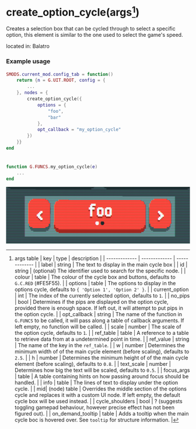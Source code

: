 # create_option_cycle(args[^1])
Creates a selection box that can be cycled through to select a specific option, this element is similar to the one used to select the game's speed.

located in: Balatro
### Example usage
```lua
SMODS.current_mod.config_tab = function()
    return {n = G.UIT.ROOT, config = {
        ...
    }, nodes = {
        create_option_cycle({
            options = {
                "foo",
                "bar"
            },
            opt_callback = "my_option_cycle"
        })
    }}
end


function G.FUNCS.my_option_cycle(e)
    ...
end
```
![alt text](../assets/option_cycle.png)
[^1]: args table
    | key  | type | description |
    | ------------- | ------------- | ------------- |
    | label | string | The text to display in the main cycle box |
    | id | string | (optional) The identifier used to search for the specific node. |
    | colour  | table  | The colour of the cycle box and buttons, defaults to `G.C.RED` (#FE5F55). |
    | options | table | The options to display in the options cycle, defaults to `{ 'Option 1', 'Option 2' }`. |
    | current_option | int | The index of the currently selected option, defaults to `1`.  |
    | no_pips | bool | Determines if the pips are displayed on the option cycle, provided there is enough space. If left out, it will attempt to put pips in the option cycle. |
    | opt_callback | string | The name of the function in `G.FUNCS` to be called, it will pass along a table of callback arguments[^2]. If left empty, no function will be called. |
    | scale | number | The scale of the option cycle, defaults to `1`. |
    | ref_table | table | A reference to a table to retrieve data from at a undetermined point in time. |
    | ref_value | string | The name of the key in the `ref_table`. |
    | w | number | Determines the minimum width of of the main cycle element (before scaling), defaults to `2.5`. |
    | h | number | Determines the minimum height of of the main cycle element (before scaling), defaults to `0.8`. |
    | text_scale | number | Determines how big the text will be scaled, defaults to `0.5`. |
    | focus_args | table | A table containing hints on how passing around focus should be handled. |
    | info | table | The lines of text to display under the option cycle. |
    | mid| (node) table | Overrides the middle section of the options cycle and replaces it with a custom UI node. If left empty, the default cycle box will be used instead. |
    | cycle_shoulders | bool | ?  (suggests toggling gamepad behaviour, however precise effect has not been figured out). |
    | on_demand_tooltip | table | Adds a tooltip when the main cycle boc is hovered over. See `tooltip` for structure information. |

[^2]: callback argument table
    | key  | type | description |
    | ------------- | ------------- | ------------- |
    | from_val | string | The value of the previously selected option. |
    | to_val | string | The value of the selected option. |
    | from_key | int | The index of the previously selected option. |
    | to_key | int | The index of the selected option. |
    | cycle_config | table | The reference table containing the node information of the option cycle that invoked the callback. |